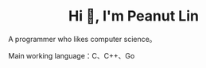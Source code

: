 
<h1 align="center">Hi 👋, I'm Peanut Lin</h1>

A programmer who likes computer science。

Main working language：C、C++、Go

